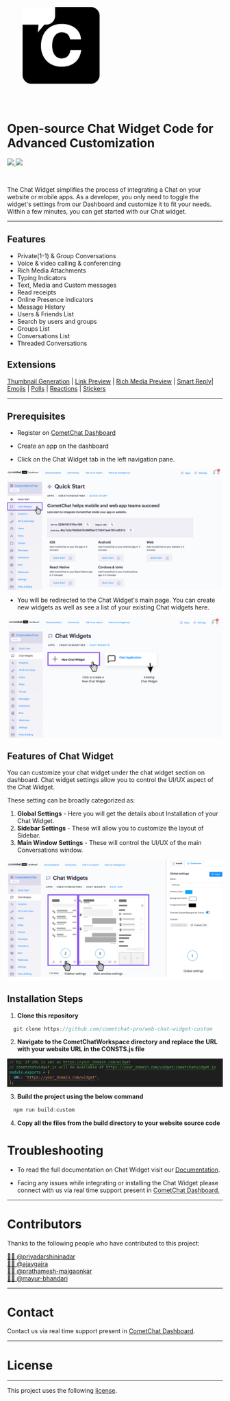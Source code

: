 <div style="width:100%">
    <div style="width:50%;">
        <div align="center">
        <img align="center" width="180" height="180" alt="CometChat" src="./Screenshots/logo.png">    
        </div>    
    </div>    
</div>

<br/><br/>

# Open-source Chat Widget Code for Advanced Customization

<p align="left">
  <a href="https://github.com/cometchat-pro/web-chat-widget-custom/releases/" alt="Releases">
    <img src="https://img.shields.io/github/v/release/cometchat-pro/web-chat-widget-custom" />
  </a>
  <a href="https://twitter.com/CometChat">
    <img src="https://img.shields.io/twitter/follow/CometChat?label=CometChat&style=social" />
  </a>
</p>

</br>

The Chat Widget simplifies the process of integrating a Chat on your website or mobile apps.
As a developer, you only need to toggle the widget's settings from our Dashboard and customize it to fit your needs. Within a few minutes, you can get started with our Chat widget.

---
## Features
- Private(1-1) & Group Conversations
- Voice & video calling & conferencing
- Rich Media Attachments
- Typing Indicators
- Text, Media and Custom messages
- Read receipts
- Online Presence Indicators
- Message History
- Users & Friends List
- Search by users and groups
- Groups List
- Conversations List
- Threaded Conversations

## Extensions

 [Thumbnail Generation](https://prodocs.cometchat.com/docs/extensions-thumbnail-generation) | [Link Preview](https://prodocs.cometchat.com/docs/extensions-link-preview) | [Rich Media Preview](https://prodocs.cometchat.com/docs/extensions-rich-media-preview) | [Smart Reply](https://prodocs.cometchat.com/docs/extensions-smart-reply)| [Emojis](https://prodocs.cometchat.com/docs/extensions-emojis) | [Polls](https://prodocs.cometchat.com/docs/extensions-polls) | [Reactions](https://prodocs.cometchat.com/docs/extensions-reactions) | [Stickers](https://prodocs.cometchat.com/docs/extensions-stickers)

  ---

## Prerequisites


- Register on [CometChat Dashboard](https://app.cometchat.com/signup)

- Create an app on the dashboard

- Click on the Chat Widget tab in the left navigation pane.

<img align="center" width="auto" height="auto" src="./Screenshots/chatwidget.png" /><br/>

- You will be redirected to the Chat Widget's main page.  You can create new widgets as well as see a list of your existing Chat widgets here.

<img align="center" width="auto" height="auto" src="./Screenshots/newchatwidget.png" /><br/>


## Features of Chat Widget 

You can customize your chat widget under the chat widget section on dashboard.
Chat widget settings allow you to control the UI/UX aspect of the Chat Widget.

These setting can be broadly categorized as:
1. **Global Settings** - Here you will get the details about Installation of your Chat Widget.
2. **Sidebar Settings** - These will allow you to customize the layout of Sidebar.
3. **Main Window Settings** - These will control the UI/UX of the main Conversations window.

<img align="center" width="auto" height="auto" src="./Screenshots/chatwidgetsettings.png" /><br/>

## Installation Steps

1. **Clone this repository**

```javascript
  git clone https://github.com/cometchat-pro/web-chat-widget-custom
```

2. **Navigate to the CometChatWorkspace directory and replace the URL with your website URL in the CONSTS.js file**

<img align="center" width="auto" height="auto" src="./Screenshots/constants.png" />


3. **Build the project using the below command**

```javascript
  npm run build:custom
```

4. **Copy all the files from the build directory to your website source code**


# Troubleshooting

- To read the full documentation on Chat Widget visit our [Documentation](https://prodocs.cometchat.com/docs/chat-widget).

- Facing any issues while integrating or installing the Chat Widget please connect with us via real time support present in <a href="https://app.cometchat.com/" target="_blank">CometChat Dashboard.</a>

---

# Contributors

Thanks to the following people who have contributed to this project:

[👨‍💻 @priyadarshininadar](https://github.com/priyadarshininadar) <br>
[👨‍💻 @ajaygajra](https://github.com/ajaygajra) <br>
[👨‍💻 @prathamesh-majgaonkar](https://github.com/prathamesh-majgaonkar) <br>
[👨‍💻 @mayur-bhandari](https://github.com/mayur-bhandari)


---

# Contact

Contact us via real time support present in [CometChat Dashboard](https://app.cometchat.com/).

---

# License

---

This project uses the following [license](https://github.com/cometchat-pro/web-chat-widget-custom/blob/master/LICENSE).
